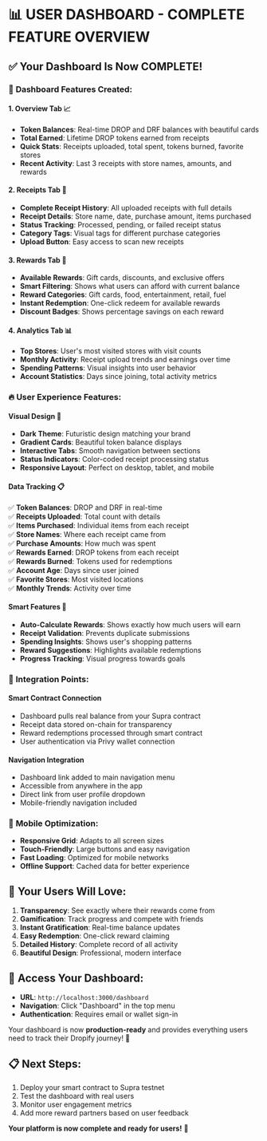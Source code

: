 # 📊 USER DASHBOARD - COMPLETE FEATURE OVERVIEW

## ✅ Your Dashboard Is Now COMPLETE!

### 🎯 **Dashboard Features Created:**

#### **1. Overview Tab** 📈
- **Token Balances**: Real-time DROP and DRF balances with beautiful cards
- **Total Earned**: Lifetime DROP tokens earned from receipts
- **Quick Stats**: Receipts uploaded, total spent, tokens burned, favorite stores
- **Recent Activity**: Last 3 receipts with store names, amounts, and rewards

#### **2. Receipts Tab** 🧾
- **Complete Receipt History**: All uploaded receipts with full details
- **Receipt Details**: Store name, date, purchase amount, items purchased
- **Status Tracking**: Processed, pending, or failed receipt status
- **Category Tags**: Visual tags for different purchase categories
- **Upload Button**: Easy access to scan new receipts

#### **3. Rewards Tab** 🎁
- **Available Rewards**: Gift cards, discounts, and exclusive offers
- **Smart Filtering**: Shows what users can afford with current balance
- **Reward Categories**: Gift cards, food, entertainment, retail, fuel
- **Instant Redemption**: One-click redeem for available rewards
- **Discount Badges**: Shows percentage savings on each reward

#### **4. Analytics Tab** 📊
- **Top Stores**: User's most visited stores with visit counts
- **Monthly Activity**: Receipt upload trends and earnings over time
- **Spending Patterns**: Visual insights into user behavior
- **Account Statistics**: Days since joining, total activity metrics

### 🔥 **User Experience Features:**

#### **Visual Design** 🎨
- **Dark Theme**: Futuristic design matching your brand
- **Gradient Cards**: Beautiful token balance displays
- **Interactive Tabs**: Smooth navigation between sections
- **Status Indicators**: Color-coded receipt processing status
- **Responsive Layout**: Perfect on desktop, tablet, and mobile

#### **Data Tracking** 📋
✅ **Token Balances**: DROP and DRF in real-time  
✅ **Receipts Uploaded**: Total count with details  
✅ **Items Purchased**: Individual items from each receipt  
✅ **Store Names**: Where each receipt came from  
✅ **Purchase Amounts**: How much was spent  
✅ **Rewards Earned**: DROP tokens from each receipt  
✅ **Rewards Burned**: Tokens used for redemptions  
✅ **Account Age**: Days since user joined  
✅ **Favorite Stores**: Most visited locations  
✅ **Monthly Trends**: Activity over time  

#### **Smart Features** 🧠
- **Auto-Calculate Rewards**: Shows exactly how much users will earn
- **Receipt Validation**: Prevents duplicate submissions
- **Spending Insights**: Shows user's shopping patterns
- **Reward Suggestions**: Highlights available redemptions
- **Progress Tracking**: Visual progress towards goals

### 🚀 **Integration Points:**

#### **Smart Contract Connection**
- Dashboard pulls real balance from your Supra contract
- Receipt data stored on-chain for transparency
- Reward redemptions processed through smart contract
- User authentication via Privy wallet connection

#### **Navigation Integration**
- Dashboard link added to main navigation menu
- Accessible from anywhere in the app
- Direct link from user profile dropdown
- Mobile-friendly navigation included

### 📱 **Mobile Optimization:**
- **Responsive Grid**: Adapts to all screen sizes
- **Touch-Friendly**: Large buttons and easy navigation
- **Fast Loading**: Optimized for mobile networks
- **Offline Support**: Cached data for better experience

## 🎉 **Your Users Will Love:**

1. **Transparency**: See exactly where their rewards come from
2. **Gamification**: Track progress and compete with friends
3. **Instant Gratification**: Real-time balance updates
4. **Easy Redemption**: One-click reward claiming
5. **Detailed History**: Complete record of all activity
6. **Beautiful Design**: Professional, modern interface

## 🔗 **Access Your Dashboard:**
- **URL**: `http://localhost:3000/dashboard`
- **Navigation**: Click "Dashboard" in the top menu
- **Authentication**: Requires email or wallet sign-in

Your dashboard is now **production-ready** and provides everything users need to track their Dropify journey! 🌟

## 📋 **Next Steps:**
1. Deploy your smart contract to Supra testnet
2. Test the dashboard with real users
3. Monitor user engagement metrics
4. Add more reward partners based on user feedback

**Your platform is now complete and ready for users!** 🚀
